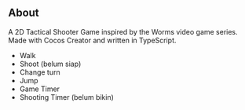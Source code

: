 ## About

A 2D Tactical Shooter Game inspired by the Worms video game series. Made with Cocos Creator and written in TypeScript.

- Walk
- Shoot (belum siap)
- Change turn
- Jump
- Game Timer
- Shooting Timer (belum bikin)
